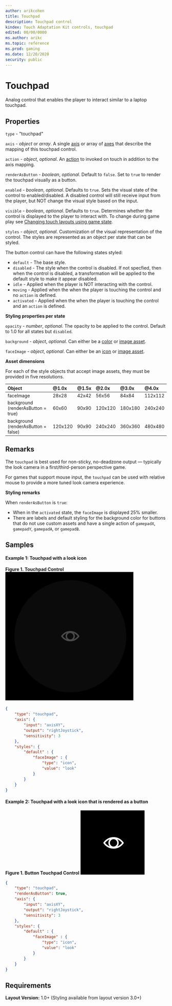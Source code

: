 ```yaml
---
author: arikcohen
title: Touchpad
description: Touchpad control
kindex: Touch Adaptation Kit controls, touchpad
edited: 00/00/0000
ms.author: arikc
ms.topic: reference
ms.prod: gaming
ms.date: 12/20/2020
security: public
---
```


# Touchpad

Analog control that enables the player to interact similar to a laptop touchpad.

## Properties

`type` - "touchpad"

`axis` - _object_ or _array_. A single [axis](../types/game-streaming-touch-axis.md) or array of [axes](../types/game-streaming-touch-axis.md) that describe the mapping of this touchpad control.

`action` - _object_, _optional_. An [action](../types/game-streaming-touch-action.md) to invoked on touch in addition to the axis mapping.

`renderAsButton` - _boolean_, _optional_. Default to `false`. Set to `true` to render the touchpad visually as a button.

`enabled` - _boolean_, _optional_. Defaults to `true`. Sets the visual state of the control to enabled/disabled. A disabled control will still receive input from the player, but NOT change the visual style based on the input.

`visible` - _boolean_, _optional_. Defaults to `true`. Determines whether the control is displayed to the player to interact with. To change during game play see [Changing touch layouts using game state](../../../../system/overviews/game-streaming/building-touch-layouts/game-streaming-touch-changing-layouts-game-state.md#change_state).

`styles` - _object_, _optional_. Customization of the visual representation of the control. The styles are represented as an object per state that can be styled.

The button control can have the following states styled:

- `default` - The base style.
- `disabled` - The style when the control is disabled. If not specfied, then when the control is disabled, a transformation will be applied to the default style to make it appear disabled.
- `idle` - Applied when the player is NOT interacting with the control.
- `moving` - Applied when the when the player is touching the control and no `action` is defined.
- `activated` - Applied when the when the player is touching the control and an `action` is defined.

**Styling properties per state**

`opacity` - _number_, _optional_. The opacity to be applied to the control. Default to 1.0 for all states but `disabled`.

`background` - _object_, _optional_. Can either be a [color](../types/game-streaming-touch-color.md) or [image asset](../types/game-streaming-touch-asset.md).

`faceImage` - _object_, _optional_. Can either be an [icon](../types/game-streaming-touch-icon.md) or [image asset](../types/game-streaming-touch-asset.md).

**Asset dimensions**

For each of the style objects that accept image assets, they must be provided in five resolutions.

| Object                              | @1.0x   | @1.5x | @2.0x   | @3.0x   | @4.0x   |
| :---------------------------------- | :------ | :---- | :------ | :------ | :------ |
| faceImage                           | 28x28   | 42x42 | 56x56   | 84x84   | 112x112 |
| background (renderAsButton = true)  | 60x60   | 90x90 | 120x120 | 180x180 | 240x240 |
| background (renderAsButton = false) | 120x120 | 90x90 | 240x240 | 360x360 | 480x480 |

## Remarks

The `touchpad` is best used for non-sticky, no-deadzone output — typically the look camera in a first/third-person perspective game.

For games that support mouse input, the `touchpad` can be used with relative mouse to provide a more tuned look camera experience.

**Styling remarks**

When `renderAsButton` is `true`:

- When in the `activated` state, the `faceImage` is displayed 25% smaller.
- There are labels and default styling for the background color for buttons that do not use custom assets and have a single action of `gamepadX`, `gamepadY`, `gamepadA`, or `gamepadB`.

## Samples

#### Example 1: Touchpad with a look icon

**Figure 1. Touchpad Control**
![User interacting with a touchpad](../../../../../../resources/gamecore/secure/images/en-us/game-streaming/touch-control-images/game-streaming-touch-control-images-touchpad.gif)

```JSON
{
    "type": "touchpad",
    "axis": {
        "input": "axisXY",
        "output": "rightJoystick",
        "sensitivity": 3
    },
    "styles": {
        "default" : {
            "faceImage" : {
                "type": "icon",
                "value": "look"
            }
        }
    }
}
```

#### Example 2: Touchpad with a look icon that is rendered as a button

**Figure 1. Button Touchpad Control**
![User interacting with a touchpad as a butto](../../../../../../resources/gamecore/secure/images/en-us/game-streaming/touch-control-images/game-streaming-touch-control-images-touchpad-renderAsbutton.gif)

```JSON
{
    "type": "touchpad",
    "renderAsButton": true,
    "axis": {
        "input": "axisXY",
        "output": "rightJoystick",
        "sensitivity": 3
    },
    "styles": {
        "default" : {
            "faceImage" : {
                "type": "icon",
                "value": "look"
            }
        }
    }
}
```

## Requirements

**Layout Version:** 1.0+ (Styling available from layout version 3.0+)
